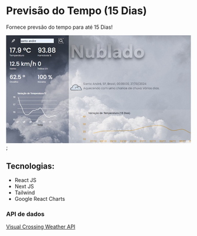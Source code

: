 # Previsão do Tempo (15 Dias)

Fornece prevsão do tempo para até 15 Dias!

![Demo](/public/img/demo.jpg);

## Tecnologias:
- React JS
- Next JS
- Tailwind
- Google React Charts

### API de dados
[Visual Crossing Weather API](https://www.visualcrossing.com/)
